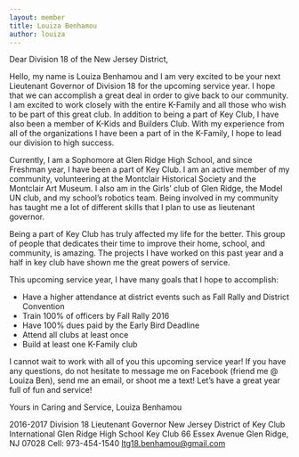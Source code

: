 ```yaml
---
layout: member
title: Louiza Benhamou
author: louiza
---
```


Dear Division 18 of the New Jersey District,

Hello, my name is Louiza Benhamou and I am very excited to be your next Lieutenant Governor of Division 18 for the upcoming service year. I hope that we can accomplish a great deal in order to give back to our community. I am excited to work closely with the entire K-Family and all those who wish to be part of this great club. In addition to being a part of Key Club, I have also been a member of K-Kids and Builders Club. With my experience from all of the organizations I have been a part of in the K-Family, I hope to lead our division to high success.

Currently, I am a Sophomore at Glen Ridge High School, and since Freshman year, I have been a part of Key Club. I am an active member of my community, volunteering at the Montclair Historical Society and the Montclair Art Museum. I also am in the Girls’ club of Glen Ridge, the Model UN club, and my school’s robotics team. Being involved in my community has taught me a lot of different skills that I plan to use as lieutenant governor. 

Being a part of Key Club has truly affected my life for the better. This group of people that dedicates their time to improve their home, school, and community, is amazing. The projects I have worked on this past year and a half in key club have shown me the great powers of service.

This upcoming service year, I have many goals that I hope to accomplish:
* Have a higher attendance at district events such as Fall Rally and District Convention
* Train 100% of officers by Fall Rally 2016
* Have 100% dues paid by the Early Bird Deadline
* Attend all clubs at least once
* Build at least one K-Family club

I cannot wait to work with all of you this upcoming service year! If you have any questions, do not hesitate to message me on Facebook (friend me @ Louiza Ben), send me an email, or shoot me a text!  Let’s have a great year full of fun and service!

Yours in Caring and Service,
Louiza Benhamou

2016-2017 Division 18 Lieutenant Governor
New Jersey District of Key Club International
Glen Ridge High School Key Club
66 Essex Avenue
Glen Ridge, NJ 07028
Cell: 973-454-1540
ltg18.benhamou@gmail.com
